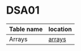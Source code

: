# DSA01

| Table name | location            |
| ---------- | ------------------- |
| Arrays     | [arrays](./Arrays/) |
